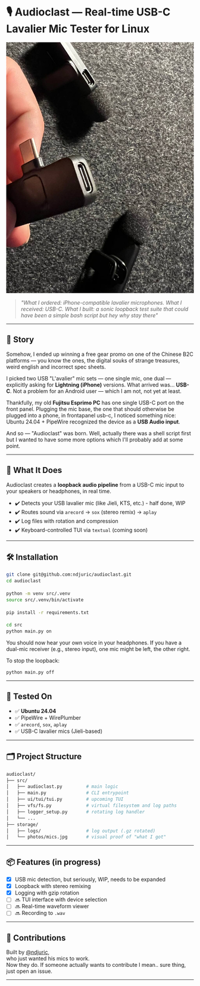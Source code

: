 # 🎙️ Audioclast — Real-time USB-C Lavalier Mic Tester for Linux

![mics](storage/photos/mics.jpg)

> *"What I ordered: iPhone-compatible lavalier microphones. What I received: USB-C. What I built: a sonic loopback test suite that could have been a simple bash script but hey why stay there"*

---

## 🧩 Story

Somehow, I ended up winning a free gear promo on one of the Chinese B2C platforms — you know the ones, the digital souks of strange treasures, weird english and incorrect spec sheets.

I picked two USB "L'avalier" mic sets — one single mic, one dual — explicitly asking for **Lightning (iPhone)** versions. What arrived was... **USB-C**. Not a problem for an Android user — which I am not, not yet at least.

Thankfully, my old **Fujitsu Esprimo PC** has one single USB-C port on the front panel. Plugging the mic base, the one that should otherwise be plugged into a phone, in frontapanel usb-c, I noticed something nice: Ubuntu 24.04 + PipeWire recognized the device as a **USB Audio input**.

And so — "Audioclast" was born. Well, actually there was a shell script first but I wanted to have some more options which I'll probably add at some point.

---

## 🚀 What It Does

Audioclast creates a **loopback audio pipeline** from a USB-C mic input to your speakers or headphones, in real time.

- ✔️ Detects your USB lavalier mic (like Jieli, KTS, etc.) - half done, WIP
- ✔️ Routes sound via `arecord` → `sox` (stereo remix) → `aplay`
- ✔️ Log files with rotation and compression
- ✔️ Keyboard-controlled TUI via `textual` (coming soon)

---

## 🛠️ Installation

```bash
git clone git@github.com:ndjuric/audioclast.git
cd audioclast

python -m venv src/.venv
source src/.venv/bin/activate

pip install -r requirements.txt

cd src
python main.py on
```

You should now hear your own voice in your headphones.
If you have a dual-mic receiver (e.g., stereo input), one mic might be left, the other right.

To stop the loopback:

```bash
python main.py off
```

---

## 🧪 Tested On

- ✅ **Ubuntu 24.04**
- ✅ PipeWire + WirePlumber
- ✅ `arecord`, `sox`, `aplay`
- ✅ USB-C lavalier mics (Jieli-based)

---

## 🗂️ Project Structure

```bash
audioclast/
├── src/
│   ├── audioclast.py         # main logic
│   ├── main.py               # CLI entrypoint
│   ├── ui/tui/tui.py         # upcoming TUI
│   ├── vfs/fs.py             # virtual filesystem and log paths
│   ├── logger_setup.py       # rotating log handler
│   └── ...
├── storage/
│   ├── logs/                 # log output (.gz rotated)
│   └── photos/mics.jpg       # visual proof of "what I got"
```

---

## 📦 Features (in progress)

- [x] USB mic detection, but seriously, WIP, needs to be expanded
- [x] Loopback with stereo remixing
- [x] Logging with gzip rotation
- [ ] 🔜 TUI interface with device selection
- [ ] 🔜 Real-time waveform viewer
- [ ] 🔜 Recording to `.wav`

---

## 💬 Contributions

Built by [@ndjuric](https://github.com/ndjuric),  
who just wanted his mics to work.  
Now they do.
If someone actually wants to contribute I mean.. sure thing, just open an issue.

---
